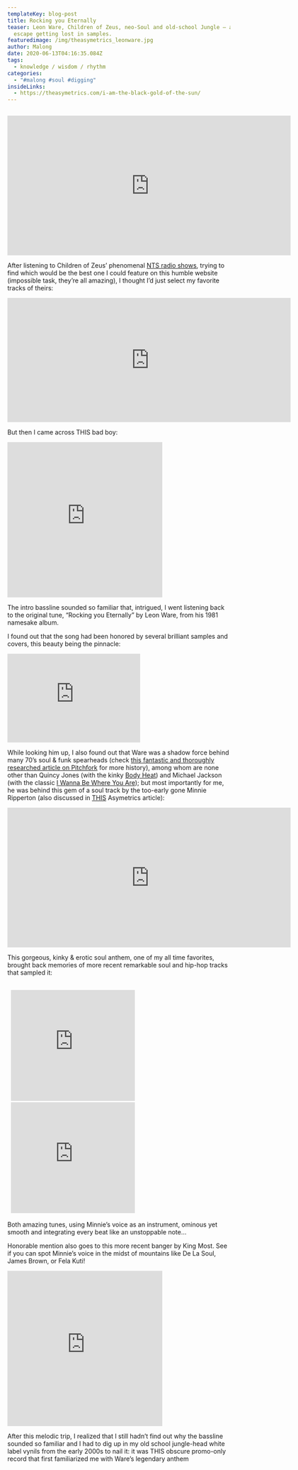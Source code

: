 ```yaml
---
templateKey: blog-post
title: Rocking you Eternally
teaser: Leon Ware, Children of Zeus, neo-Soul and old-school Jungle – a musical
  escape getting lost in samples.
featuredimage: /img/theasymetrics_leonware.jpg
author: Malong
date: 2020-06-13T04:16:35.084Z
tags:
  - knowledge / wisdom / rhythm
categories:
  - "#malong #soul #digging"
insideLinks:
  - https://theasymetrics.com/i-am-the-black-gold-of-the-sun/
---
```

![]()

<iframe width="640" height="315" src="https://www.youtube.com/embed/uN0Kqqc4L6Q" frameborder="0" allow="accelerometer; autoplay; encrypted-media; gyroscope; picture-in-picture" allowfullscreen></iframe>

After listening to Children of Zeus’ phenomenal [NTS radio shows](https://www.nts.live/shows/children-of-zeus), trying to find which would be the best one I could feature on this humble website (impossible task, they’re all amazing), I thought I’d just select my favorite tracks of theirs:

<iframe width="640" height="280" src="https://www.youtube.com/embed/mMqmC0mLwy4" frameborder="0" allow="accelerometer; autoplay; encrypted-media; gyroscope; picture-in-picture" allowfullscreen></iframe>

But then I came across THIS bad boy:

<iframe style="border: 0; width: 350px; height: 350px;" src="https://bandcamp.com/EmbeddedPlayer/album=239721285/size=large/bgcol=ffffff/linkcol=0687f5/tracklist=false/track=1929615611/transparent=true/" seamless><a href="http://childrenofzeus.bandcamp.com/album/the-story-so-far">The Story So Far... by Children Of Zeus</a></iframe>

The intro bassline sounded so familiar that, intrigued, I went listening back to the original tune, “Rocking you Eternally” by Leon Ware, from his 1981 namesake album.

I found out that the song had been honored by several brilliant samples and covers, this beauty being the pinnacle:

<iframe width="300" height="200" src="https://www.youtube.com/embed/mvegGZDzMgE" frameborder="0" allow="accelerometer; autoplay; encrypted-media; gyroscope; picture-in-picture" allowfullscreen></iframe>

While looking him up, I also found out that Ware was a shadow force behind many 70’s soul & funk spearheads (check [this fantastic and thoroughly researched article on Pitchfork](https://pitchfork.com/thepitch/1450-9-songs-showcasing-leon-wares-incomparable-soul-touch/) for more history), among whom are none other than Quincy Jones (with the kinky [Body Heat](https://www.youtube.com/watch?v=dYuA_c_6if8)) and Michael Jackson (with the classic [I Wanna Be Where You Are](https://www.youtube.com/watch?v=0GLaODfMqn4&feature=emb_logo)); but most importantly for me, he was behind this gem of a soul track by the too-early gone Minnie Ripperton (also discussed in [THIS](https://theasymetrics.com/i-am-the-black-gold-of-the-sun/) Asymetrics article):

<iframe width="640" height="315" src="https://www.youtube.com/embed/UVniMFJYY1o" frameborder="0" allow="accelerometer; autoplay; encrypted-media; gyroscope; picture-in-picture" allowfullscreen></iframe>

This gorgeous, kinky & erotic soul anthem, one of my all time favorites, brought back memories of more recent remarkable soul and hip-hop tracks that sampled it:

</div>  

 <div class="column">     

<iframe width="280" height="250" src="https://www.youtube.com/embed/-5slZHLSnow" frameborder="0" allow="accelerometer; autoplay; encrypted-media; gyroscope; picture-in-picture" allowfullscreen></iframe>

</div>  

<iframe width="280" height="250" src="https://www.youtube.com/embed/agEIHP3rKIQ" frameborder="0" allow="accelerometer; autoplay; encrypted-media; gyroscope; picture-in-picture" allowfullscreen></iframe>

<br>

Both amazing tunes, using Minnie’s voice as an instrument, ominous yet smooth and integrating every beat like an unstoppable note…

Honorable mention also goes to this more recent banger by King Most. See if you can spot Minnie’s voice in the midst of mountains like De La Soul, James Brown, or Fela Kuti!

<iframe style="border: 0; width: 350px; height: 350px;" src="https://bandcamp.com/EmbeddedPlayer/album=3090610511/size=large/bgcol=ffffff/linkcol=0687f5/minimal=true/track=2163262023/transparent=true/" seamless><a href="http://heatrockrecords.bandcamp.com/album/hr-005">HR-005 by King Most / Altered Tapes</a></iframe>

After this melodic trip, I realized that I still hadn’t find out why the bassline sounded so familiar and I had to dig up in my old school jungle-head white label vynils from the early 2000s to nail it: it was THIS obscure promo-only record that first familiarized me with Ware’s legendary anthem